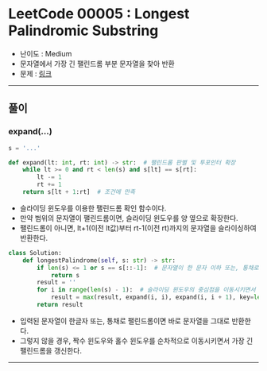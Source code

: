 # LeetCode 00005 : Longest Palindromic Substring
- 난이도 : Medium
- 문자열에서 가장 긴 팰린드롬 부분 문자열을 찾아 반환
- 문제 : [링크](https://leetcode.com/problems/group-anagrams/)

---

## 풀이

### expand(...)
```python
s = '...'

def expand(lt: int, rt: int) -> str:  # 팰린드롬 판별 및 투포인터 확장
    while lt >= 0 and rt < len(s) and s[lt] == s[rt]:
        lt -= 1
        rt += 1
    return s[lt + 1:rt]  # 조건에 만족
```
- 슬라이딩 윈도우를 이용한 팰린드롬 확인 함수이다.
- 만약 범위의 문자열이 팰린드롬이면, 슬라이딩 윈도우를 양 옆으로 확장한다.
- 팰린드롬이 아니면, lt+1(이전 lt값)부터 rt-1(이전 rt)까지의 문자열을 슬라이싱하여 반환한다.

```python
class Solution:
    def longestPalindrome(self, s: str) -> str:
        if len(s) <= 1 or s == s[::-1]:  # 문자열이 한 문자 이하 또는, 통채로 팰린드롬이면 그대로 반환
            return s
        result = ''
        for i in range(len(s) - 1):  # 슬라이딩 윈도우의 중심점을 이동시키면서
            result = max(result, expand(i, i), expand(i, i + 1), key=len)  # 홀수 확장, 짝수 확장을 하면서, 최대 길이의 팰린드롬 문자열을 찾는다
        return result
```
- 입력된 문자열이 한글자 또는, 통채로 팰린드롬이면 바로 문자열을 그대로 반환한다.
- 그렇지 않을 경우, 짝수 윈도우와 홀수 윈도우를 순차적으로 이동시키면서 가장 긴 팰린드롬을 갱신한다.

---
